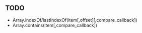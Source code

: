TODO
----

* Array.indexOf/lastIndexOf(item\[,offset\]\[,compare_callback\])
* Array.contains(item\[,compare_callback\])
